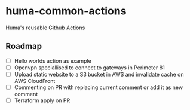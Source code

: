 # huma-common-actions
Huma's reusable Github Actions

## Roadmap

- [ ] Hello worlds action as example
- [ ] Openvpn speciallised to connect to gateways in Perimeter 81
- [ ] Upload static website to a S3 bucket in AWS and invalidate cache on AWS CloudFront
- [ ] Commenting on PR with replacing current comment or add it as new comment
- [ ] Terraform apply on PR
